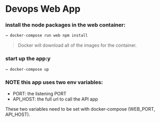 # Devops Web App


### install the node packages in the web container:
```sh
→ docker-compose run web npm install
```
> Docker will download all of the images for the container.

### start up the app:y
```sh
→ docker-compose up
```

###  NOTE this app uses two env variables:

- PORT: the listening PORT
- API_HOST: the full url to call the API app

These two variables need to be set with docker-compose (WEB_PORT, API_HOST).

